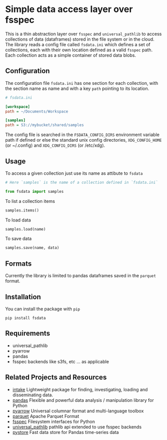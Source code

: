 # Simple data access layer over fsspec

This is a thin abstraction layer over `fsspec` and `universal_pathlib` to access collections of data (dataframes) stored in the file system or in the cloud.
The library reads a config file called `fsdata.ini` which defines a set of collections, each with their own location defined as a valid `fsspec` path.
Each collection acts as a simple container of stored data blobs.

## Configuration

The configuration file `fsdata.ini` has one section for each collection, with the section name as name and with a key `path` pointing to its location.

```ini
# fsdata.ini

[workspace]
path = ~/Documents/Workspace

[samples]
path = S3://mybucket/shared/samples

```

The config file is searched in the `FSDATA_CONFIG_DIRS` environment variable path if defined or else the standard unix config directories, `XDG_CONFIG_HOME` (or ~/.config) and `XDG_CONFIG_DIRS` (or /etc/xdg).

## Usage

To access a given collection just use its name as attibute to `fsdata`

```python
# Here `samples` is the name of a collection defined in `fsdata.ini`

from fsdata import samples
```

To list a collection items

```python
samples.items()
```

To load data

```python
samples.load(name)
```

To save data
```python
samples.save(name, data)
```

## Formats

Currently the library is limited to pandas dataframes saved in the `parquet` format.


## Installation

You can install the package with `pip`

```
pip install fsdata
```

## Requirements

- universal_pathlib
- pyarrow
- pandas
- fsspec backends like s3fs, etc ... as applicable


## Related Projects and Resources
- [intake](https://github.com/intake/intake) Lightweight package for finding, investigating, loading and disseminating data.
- [pandas](https://github.com/pandas-dev/pandas) Flexible and powerful data analysis / manipulation library for Python
- [pyarrow](https://github.com/apache/arrow) Universal columnar format and multi-language toolbox
- [parquet](https://github.com/apache/parquet-format) Apache Parquet Format
- [fsspec](https://github.com/fsspec/filesystem_spec) Filesystem interfaces for Python
- [universal_pathlib](https://github.com/fsspec/universal_pathlib) pathlib api extended to use fsspec backends
- [pystore](https://github.com/ranaroussi/pystore) Fast data store for Pandas time-series data

